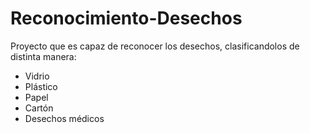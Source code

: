 # Reconocimiento-Desechos
Proyecto que es capaz de reconocer los desechos, clasificandolos de distinta manera:
- Vidrio
- Plástico
- Papel
- Cartón
- Desechos médicos


